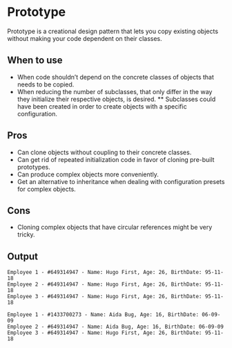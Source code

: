 # Prototype

Prototype is a creational design pattern that lets you copy existing objects without making your code dependent on their classes.

## When to use

* When code shouldn’t depend on the concrete classes of objects that needs to be copied.
* When reducing the number of subclasses, that only differ in the way they initialize their respective objects, is desired.
** Subclasses could have been created in order to create objects with a specific configuration.

## Pros

* Can clone objects without coupling to their concrete classes.
* Can get rid of repeated initialization code in favor of cloning pre-built prototypes.
* Can produce complex objects more conveniently.
* Get an alternative to inheritance when dealing with configuration presets for complex objects.

## Cons

* Cloning complex objects that have circular references might be very tricky.

## Output

```
Employee 1 - #649314947 - Name: Hugo First, Age: 26, BirthDate: 95-11-18
Employee 2 - #649314947 - Name: Hugo First, Age: 26, BirthDate: 95-11-18
Employee 3 - #649314947 - Name: Hugo First, Age: 26, BirthDate: 95-11-18

Employee 1 - #1433700273 - Name: Aida Bug, Age: 16, BirthDate: 06-09-09
Employee 2 - #649314947 - Name: Aida Bug, Age: 16, BirthDate: 06-09-09
Employee 3 - #649314947 - Name: Hugo First, Age: 26, BirthDate: 95-11-18
```
